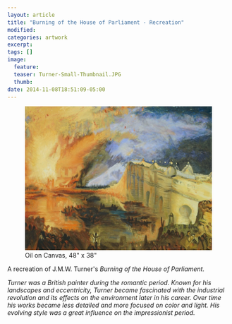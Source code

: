 ```yaml
---
layout: article
title: "Burning of the House of Parliament - Recreation"
modified:
categories: artwork
excerpt:
tags: []
image:
  feature:
  teaser: Turner-Small-Thumbnail.JPG
  thumb:
date: 2014-11-08T18:51:09-05:00
---
```


<figure>
  <a href="/images/Turner.JPG"><img src="/images/Turner-Thumbnail.JPG" /></a>
  <figcaption> Oil on Canvas, 48" x 38" </figcaption>
</figure>

A recreation of J.M.W. Turner's *Burning of the House of Parliament.*

*Turner was a British painter during the romantic period. Known for his landscapes and eccentricity, Turner became fascinated with the industrial revolution and its effects on the environment later in his career. Over time his works became less detailed and more focused on color and light. His evolving style was a great influence on the impressionist period.*
